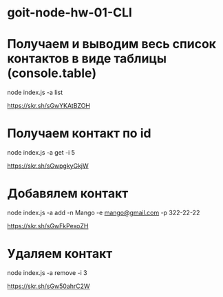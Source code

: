 # goit-node-hw-01-CLI

# Получаем и выводим весь список контактов в виде таблицы (console.table)
node index.js -a list

https://skr.sh/sGwYKAtBZOH

# Получаем контакт по id
node index.js -a get -i 5

https://skr.sh/sGwpgkyGkjW

# Добавялем контакт
node index.js -a add -n Mango -e mango@gmail.com -p 322-22-22

https://skr.sh/sGwFkPexoZH

# Удаляем контакт
node index.js -a remove -i 3

https://skr.sh/sGw50ahrC2W
